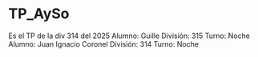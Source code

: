 # TP_AySo
Es el TP de la div 314 del 2025
Alumno: Guille
División: 315
Turno: Noche
Alumno: Juan Ignacio Coronel
División: 314
Turno: Noche

